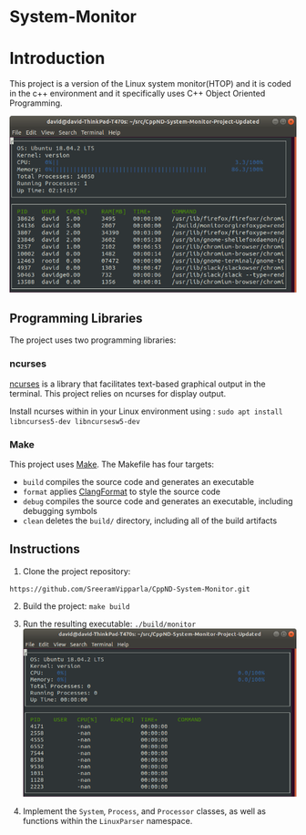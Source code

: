 # System-Monitor

# Introduction


This project is a version of the Linux system monitor(HTOP) and it is coded in the c++ environment and it specifically uses C++ Object Oriented Programming.


![System Monitor](images/monitor.png)

## Programming Libraries
The project uses two programming libraries: 

### ncurses
[ncurses](https://www.gnu.org/software/ncurses/) is a library that facilitates text-based graphical output in the terminal. This project relies on ncurses for display output.

 Install ncurses within in your Linux environment using : `sudo apt install libncurses5-dev libncursesw5-dev`

### Make
This project uses [Make](https://www.gnu.org/software/make/). The Makefile has four targets:
* `build` compiles the source code and generates an executable
* `format` applies [ClangFormat](https://clang.llvm.org/docs/ClangFormat.html) to style the source code
* `debug` compiles the source code and generates an executable, including debugging symbols
* `clean` deletes the `build/` directory, including all of the build artifacts

## Instructions

1. Clone the project repository:
```
https://github.com/SreeramVipparla/CppND-System-Monitor.git
``` 
2. Build the project: `make build`

3. Run the resulting executable: `./build/monitor`
![Starting System Monitor](images/starting_monitor.png)

4. Implement the `System`, `Process`, and `Processor` classes, as well as functions within the `LinuxParser` namespace.

